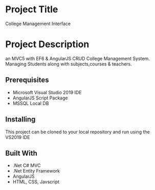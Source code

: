 # Project Title

College Management Interface

# Project Description

an MVC5 with EF6 &amp; AngularJS CRUD College Management System.
Managing Students along with subjects,courses &amp; teachers.

## Prerequisites

- Microsoft Visual Studio 2019 IDE
- AngularJS Script Package
- MSSQL Local DB

## Installing

This project can be cloned to your local repository and run using the VS2019 IDE

## Built With

- .Net C# MVC
- .Net Entity Framework
- AngularJS
- HTML, CSS, Javscript

